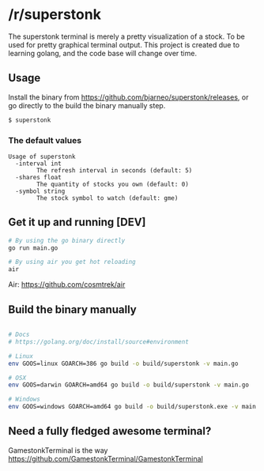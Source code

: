 # /r/superstonk

The superstonk terminal is merely a pretty visualization of a stock. To be used for pretty graphical terminal output.
This project is created due to learning golang, and the code base will change over time.

## Usage

Install the binary from <https://github.com/bjarneo/superstonk/releases>, or go directly to the build the binary manually step.

```bash
$ superstonk
```

### The default values

```
Usage of superstonk
  -interval int
    	The refresh interval in seconds (default: 5)
  -shares float
    	The quantity of stocks you own (default: 0)
  -symbol string
    	The stock symbol to watch (default: gme)

```

## Get it up and running [DEV]

```bash
# By using the go binary directly
go run main.go

# By using air you get hot reloading
air
```

Air: [<https://github.com/cosmtrek/air>](https://github.com/cosmtrek/air)

## Build the binary manually

```bash

# Docs
# https://golang.org/doc/install/source#environment

# Linux
env GOOS=linux GOARCH=386 go build -o build/superstonk -v main.go

# OSX
env GOOS=darwin GOARCH=amd64 go build -o build/superstonk -v main.go

# Windows
env GOOS=windows GOARCH=amd64 go build -o build/superstonk.exe -v main.go
```

## Need a fully fledged awesome terminal?

GamestonkTerminal is the way <https://github.com/GamestonkTerminal/GamestonkTerminal>
